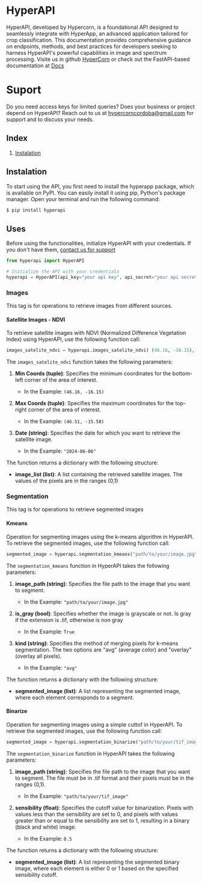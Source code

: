 # HyperAPI

HyperAPI, developed by Hypercorn, is a foundational API designed to seamlessly integrate with HyperApp, an advanced application tailored for crop classification. This documentation provides comprehensive guidance on endpoints, methods, and best practices for developers seeking to harness HyperAPI's powerful capabilities in image and spectrum processing. Visite us in github [HyperCorn](https://github.com/HyperCorn) or check out the FastAPI-based documentation at [Docs](https://hyperapi-4oojabxrfa-uc.a.run.app/docs)

# Suport 
Do you need access keys for limited queries? Does your business or project depend on HyperAPI? Reach out to us at [hypercorncordoba@gmail.com](mailto:hypercorncordoba@gmail.com) for support and to discuss your needs.

## Index

1. [Instalation](#instalation)

## Instalation

To start using the API, you first need to install the hyperapp package, which is available on PyPI. You can easily install it using pip, Python's package manager. Open your terminal and run the following command:


```bash
$ pip install hyperapi
```

## Uses
Before using the functionalities, initialize HyperAPI with your credentials. If you don't have them,  [contact us for support](#suport)
```python
from hyperapi import HyperAPI

# Initialize the API with your credentials
hyperapi = HyperAPI(api_key="your api key", api_secret="your api secret")
```

### Images 
This tag is for operations to retrieve images from different sources.

#### Satellite Images - NDVI
To retrieve satellite images with NDVI (Normalized Difference Vegetation Index) using HyperAPI, use the following function call:


```python
images_satelite_ndvi = hyperapi.images_satelite_ndvi( (46.16, -16.15),(46.51, -15.58),"2024-06-06" )
```


The `images_satelite_ndvi` function takes the following parameters:

1. **Min Coords (tuple)**: Specifies the minimum coordinates for the bottom-left corner of the area of interest.
   - In the Example: `(46.16, -16.15)`

2. **Max Coords (tuple)**: Specifies the maximum coordinates for the top-right corner of the area of interest.
   - In the Example: `(46.51, -15.58)`

3. **Date (string)**: Specifies the date for which you want to retrieve the satellite image.
   - In the Example: `"2024-06-06"`

The function returns a dictionary with the following structure:

- **image_list (list)**: A list containing the retrieved satellite images. The values of the pixels are in the ranges (0,1)

### Segmentation
This tag is for operations to retrieve segmented images

#### Kmeans
Operation for segmenting images using the k-means algorithm in HyperAPI. To retrieve the segmented images, use the following function call:
```python
segmented_image = hyperapi.segmentation_kmeans("path/to/your/image.jpg",False,"avg")
```

The `segmentation_kmeans` function in HyperAPI takes the following parameters:

1. **image_path (string)**: Specifies the file path to the image that you want to segment.
   - In the Example: `"path/to/your/image.jpg"`

2. **is_gray (bool)**: Specifies whether the image is grayscale or not. Is gray if the extension is .tif, otherwise is non gray
   - In the Example: `True`

3. **kind (string)**: Specifies the method of merging pixels for k-means segmentation. The two options are "avg" (average color) and "overlay" (overlay all pixels).
   - In the Example: `"avg"`

The function returns a dictionary with the following structure:

- **segmented_image (list)**: A list representing the segmented image, where each element corresponds to a segment.


#### Binarize
Operation for segmenting images using a simple cuttof in HyperAPI. To retrieve the segmented images, use the following function call:
```python
segmented_image = hyperapi.segmentation_binarize("path/to/your/tif_image",0.5)
```

The `segmentation_binarize` function in HyperAPI takes the following parameters:

1. **image_path (string)**: Specifies the file path to the image that you want to segment. The file must be in .tif format and their pixels must be in the ranges (0,1).
   - In the Example: `"path/to/your/tif_image"`

3. **sensibility (float)**: Specifies the cutoff value for binarization. Pixels with values less than the sensibility are set to 0, and pixels with values greater than or equal to the sensibility are set to 1, resulting in a binary (black and white) image.
   - In the Example: `0.5`

The function returns a dictionary with the following structure:

- **segmented_image (list)**: A list representing the segmented binary image, where each element is either 0 or 1 based on the specified sensibility cutoff.



